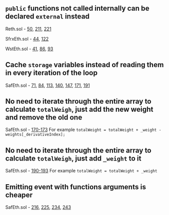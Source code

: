 ## `public` functions not called internally can be declared `external` instead
Reth.sol - [50](https://github.com/code-423n4/2023-03-asymmetry/blob/main/contracts/SafEth/derivatives/Reth.sol#L50), [211](https://github.com/code-423n4/2023-03-asymmetry/blob/main/contracts/SafEth/derivatives/Reth.sol#L211), [221](https://github.com/code-423n4/2023-03-asymmetry/blob/main/contracts/SafEth/derivatives/Reth.sol#L221)

SfrxEth.sol - [44](https://github.com/code-423n4/2023-03-asymmetry/blob/main/contracts/SafEth/derivatives/SfrxEth.sol#L44), [122](https://github.com/code-423n4/2023-03-asymmetry/blob/main/contracts/SafEth/derivatives/SfrxEth.sol#L122)

WstEth.sol - [41](https://github.com/code-423n4/2023-03-asymmetry/blob/main/contracts/SafEth/derivatives/WstEth.sol#L41), [86](https://github.com/code-423n4/2023-03-asymmetry/blob/main/contracts/SafEth/derivatives/WstEth.sol#L86), [93](https://github.com/code-423n4/2023-03-asymmetry/blob/main/contracts/SafEth/derivatives/WstEth.sol#L93)

## Cache `storage` variables instead of reading them in every iteration of the loop
SafEth.sol - [71](https://github.com/code-423n4/2023-03-asymmetry/blob/main/contracts/SafEth/SafEth.sol#L71), [84](https://github.com/code-423n4/2023-03-asymmetry/blob/main/contracts/SafEth/SafEth.sol#L84), [113](https://github.com/code-423n4/2023-03-asymmetry/blob/main/contracts/SafEth/SafEth.sol#L113), [140](https://github.com/code-423n4/2023-03-asymmetry/blob/main/contracts/SafEth/SafEth.sol#L140), [147](https://github.com/code-423n4/2023-03-asymmetry/blob/main/contracts/SafEth/SafEth.sol#L147), [171](https://github.com/code-423n4/2023-03-asymmetry/blob/main/contracts/SafEth/SafEth.sol#L171), [191](https://github.com/code-423n4/2023-03-asymmetry/blob/main/contracts/SafEth/SafEth.sol#L191)

## No need to iterate through the entire array to calculate `totalWeigh`, just add the new weight and remove the old one
SafEth.sol - [170-173](https://github.com/code-423n4/2023-03-asymmetry/blob/main/contracts/SafEth/SafEth.sol#L170-L173)
For example `totalWeight = totalWeight + _weight - weights[_derivativeIndex];`

## No need to iterate through the entire array to calculate `totalWeigh`, just add `_weight` to it
SafEth.sol - [190-193](https://github.com/code-423n4/2023-03-asymmetry/blob/main/contracts/SafEth/SafEth.sol#L190-L193)
For example `totalWeight = totalWeight + _weight`

## Emitting event with functions arguments is cheaper
SafEth.sol - [216](https://github.com/code-423n4/2023-03-asymmetry/blob/main/contracts/SafEth/SafEth.sol#L216), [225](https://github.com/code-423n4/2023-03-asymmetry/blob/main/contracts/SafEth/SafEth.sol#L225), [234](https://github.com/code-423n4/2023-03-asymmetry/blob/main/contracts/SafEth/SafEth.sol#L234), [243](https://github.com/code-423n4/2023-03-asymmetry/blob/main/contracts/SafEth/SafEth.sol#L243)